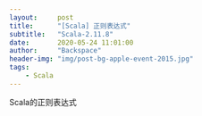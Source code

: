 ```yaml
---
layout:     post
title:      "[Scala] 正则表达式"
subtitle:   "Scala-2.11.8"
date:       2020-05-24 11:01:00
author:     "Backspace"
header-img: "img/post-bg-apple-event-2015.jpg"
tags:
    - Scala
---
```


Scala的正则表达式